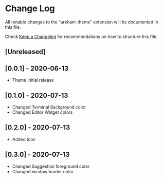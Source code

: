 # Change Log

All notable changes to the "arkham-theme" extension will be documented in this file.

Check [Keep a Changelog](http://keepachangelog.com/) for recommendations on how to structure this file.

## [Unreleased]

## [0.0.1] - 2020-06-13
- Theme initial release
## [0.1.0] - 2020-07-13
- Changed Terminal Background color
- Changed Editor Widget colors
## [0.2.0] - 2020-07-13
- Added Icon
## [0.3.0] - 2020-07-13
- Changed Suggestion foreground color
- Changed window border color
